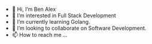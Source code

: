 - 👋 Hi, I’m Ben Alex
- 👀 I’m interested in Full Stack Development
- 🌱 I’m currently learning Golang.
- 💞️ I’m looking to collaborate on Software Development.
- 📫 How to reach me ...

<!---
benalex77/benalex77 is a ✨ special ✨ repository because its `README.md` (this file) appears on your GitHub profile.
You can click the Preview link to take a look at your changes.
--->
